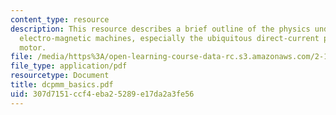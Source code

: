 ```yaml
---
content_type: resource
description: This resource describes a brief outline of the physics underlying simple
  electro-magnetic machines, especially the ubiquitous direct-current permanent-magnet
  motor.
file: /media/https%3A/open-learning-course-data-rc.s3.amazonaws.com/2-141-modeling-and-simulation-of-dynamic-systems-fall-2006/307d7151ccf4eba25289e17da2a3fe56_dcpmm_basics.pdf
file_type: application/pdf
resourcetype: Document
title: dcpmm_basics.pdf
uid: 307d7151-ccf4-eba2-5289-e17da2a3fe56
---
```

